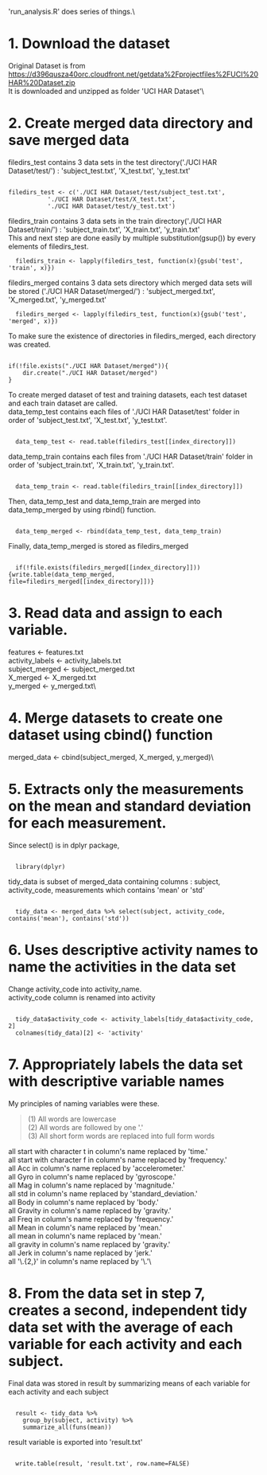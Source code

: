 'run_analysis.R' does series of things.\

# 1. Download the dataset
Original Dataset is from https://d396qusza40orc.cloudfront.net/getdata%2Fprojectfiles%2FUCI%20HAR%20Dataset.zip \
It is downloaded and unzipped as folder 'UCI HAR Dataset'\

# 2. Create merged data directory and save merged data

filedirs_test contains 3 data sets in the test directory('./UCI HAR Dataset/test/') : 'subject_test.txt', 'X_test.txt', 'y_test.txt'
<pre><code>
filedirs_test <- c('./UCI HAR Dataset/test/subject_test.txt',
           './UCI HAR Dataset/test/X_test.txt',
           './UCI HAR Dataset/test/y_test.txt')
</code></pre>
filedirs_train contains 3 data sets in the train directory('./UCI HAR Dataset/train/') : 'subject_train.txt', 'X_train.txt', 'y_train.txt'\
This and next step are done easily by multiple substitution(gsup()) by every elements of filedirs_test.
<pre><code>  filedirs_train <- lapply(filedirs_test, function(x){gsub('test', 'train', x)})  </code></pre>
filedirs_merged contains 3 data sets directory which merged data sets will be stored ('./UCI HAR Dataset/merged/') : 'subject_merged.txt', 'X_merged.txt', 'y_merged.txt'
<pre><code>  filedirs_merged <- lapply(filedirs_test, function(x){gsub('test', 'merged', x)})  </code></pre>

To make sure the existence of directories in filedirs_merged, each directory was created.
<pre><code>
if(!file.exists("./UCI HAR Dataset/merged")){
    dir.create("./UCI HAR Dataset/merged")
}
</code></pre>

To create merged dataset of test and training datasets, each test dataset and each train dataset are called.\
data_temp_test contains each files of './UCI HAR Dataset/test' folder in order of 'subject_test.txt', 'X_test.txt', 'y_test.txt'.
<pre><code>
  data_temp_test <- read.table(filedirs_test[[index_directory]])
</code></pre>
data_temp_train contains each files from './UCI HAR Dataset/train' folder in order of 'subject_train.txt', 'X_train.txt', 'y_train.txt'.
<pre><code>
  data_temp_train <- read.table(filedirs_train[[index_directory]])
</code></pre>
Then, data_temp_test and data_temp_train are merged into data_temp_merged by using rbind() function.
<pre><code>
  data_temp_merged <- rbind(data_temp_test, data_temp_train)
</code></pre>
Finally, data_temp_merged is stored as filedirs_merged
<pre><code>
  if(!file.exists(filedirs_merged[[index_directory]])){write.table(data_temp_merged, file=filedirs_merged[[index_directory]])}
</code></pre>

# 3. Read data and assign to each variable.
features <- features.txt\
activity_labels <- activity_labels.txt\
subject_merged <- subject_merged.txt\
X_merged <- X_merged.txt\
y_merged <- y_merged.txt\

# 4. Merge datasets to create one dataset using cbind() function
merged_data <- cbind(subject_merged, X_merged, y_merged)\

# 5. Extracts only the measurements on the mean and standard deviation for each measurement.
Since select() is in dplyr package,
<pre><code>
  library(dplyr)
</code></pre>
tidy_data is subset of merged_data containing columns : subject, activity_code, measurements which contains 'mean' or 'std'
<pre><code>
  tidy_data <- merged_data %>% select(subject, activity_code, contains('mean'), contains('std'))
</code></pre>

# 6. Uses descriptive activity names to name the activities in the data set
Change activity_code into activity_name.\
activity_code column is renamed into activity
<pre><code>
  tidy_data$activity_code <- activity_labels[tidy_data$activity_code, 2]
  colnames(tidy_data)[2] <- 'activity'
</code></pre>

# 7. Appropriately labels the data set with descriptive variable names
My principles of naming variables were these.
>    (1) All words are lowercase\
>    (2) All words are followed by one '.'\
>    (3) All short form words are replaced into full form words

all start with character t in column's name replaced by 'time.'\
all start with character f in column's name replaced by 'frequency.'\
all Acc in column's name replaced by 'accelerometer.'\
all Gyro in column's name replaced by 'gyroscope.'\
all Mag in column's name replaced by 'magnitude.'\
all std in column's name replaced by 'standard_deviation.'\
all Body in column's name replaced by 'body.'\
all Gravity in column's name replaced by 'gravity.'\
all Freq in column's name replaced by 'frequency.'\
all Mean in column's name replaced by 'mean.'\
all mean in column's name replaced by 'mean.'\
all gravity in column's name replaced by 'gravity.'\
all Jerk in column's name replaced by 'jerk.'\
all '\\.{2,}' in column's name replaced by '\\.'\

# 8. From the data set in step 7, creates a second, independent tidy data set with the average of each variable for each activity and each subject.
Final data was stored in result by summarizing means of each variable for each activity and each subject
<pre><code>
  result <- tidy_data %>%
    group_by(subject, activity) %>%
    summarize_all(funs(mean))
</code></pre>
result variable is exported into 'result.txt'
<pre><code>
  write.table(result, 'result.txt', row.name=FALSE)
</code></pre>
